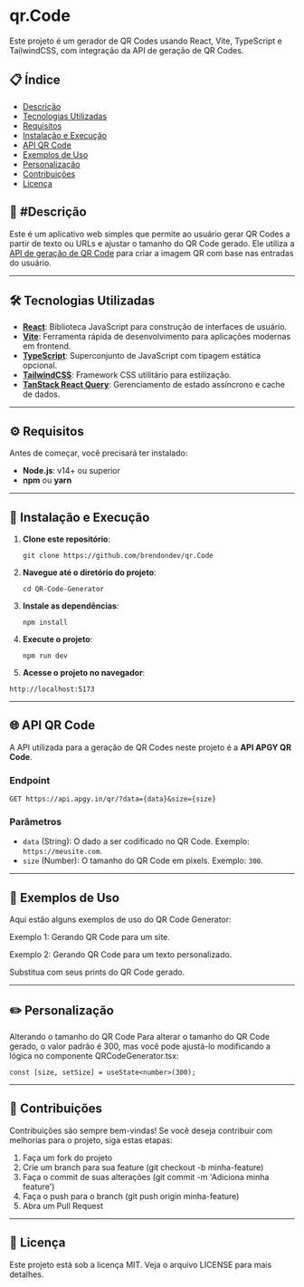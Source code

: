 # qr.Code

Este projeto é um gerador de QR Codes usando React, Vite, TypeScript e TailwindCSS, com integração da API de geração de QR Codes.

## 📋 Índice
- [Descrição](#-descrição)
- [Tecnologias Utilizadas](#-tecnologias-utilizadas)
- [Requisitos](#-requisitos)
- [Instalação e Execução](#instalação-e-execução)
- [API QR Code](#-api-qr-code)
- [Exemplos de Uso](#-exemplos-de-uso)
- [Personalização](#-personalização)
- [Contribuições](#-contribuições)
- [Licença](#-licença)

## 📝 #Descrição

Este é um aplicativo web simples que permite ao usuário gerar QR Codes a partir de texto ou URLs e ajustar o tamanho do QR Code gerado. Ele utiliza a [API de geração de QR Code](https://api.apgy.in/) para criar a imagem QR com base nas entradas do usuário.

---

## 🛠 Tecnologias Utilizadas

- **[React](https://reactjs.org/)**: Biblioteca JavaScript para construção de interfaces de usuário.
- **[Vite](https://vitejs.dev/)**: Ferramenta rápida de desenvolvimento para aplicações modernas em frontend.
- **[TypeScript](https://www.typescriptlang.org/)**: Superconjunto de JavaScript com tipagem estática opcional.
- **[TailwindCSS](https://tailwindcss.com/)**: Framework CSS utilitário para estilização.
- **[TanStack React Query](https://react-query.tanstack.com/)**: Gerenciamento de estado assíncrono e cache de dados.

---

## ⚙️ Requisitos

Antes de começar, você precisará ter instalado:

- **Node.js**: v14+ ou superior
- **npm** ou **yarn**

---

## 🚀 Instalação e Execução

1. **Clone este repositório**:

   ```git clone https://github.com/brendondev/qr.Code```

2. **Navegue até o diretório do projeto**:

   ```cd QR-Code-Generator```

3. **Instale as dependências**:

   ```npm install```

4. **Execute o projeto**:

   ```npm run dev```

5. **Acesse o projeto no navegador**:

  ```http://localhost:5173```

---

## 🌐 API QR Code

A API utilizada para a geração de QR Codes neste projeto é a **API APGY QR Code**.

### Endpoint

```GET https://api.apgy.in/qr/?data={data}&size={size}```

### Parâmetros

- `data` (String): O dado a ser codificado no QR Code. Exemplo: `https://meusite.com`.
- `size` (Number): O tamanho do QR Code em pixels. Exemplo: `300`.

---

## 📸 Exemplos de Uso

Aqui estão alguns exemplos de uso do QR Code Generator:

Exemplo 1: Gerando QR Code para um site.

Exemplo 2: Gerando QR Code para um texto personalizado.

Substitua com seus prints do QR Code gerado.

---

## ✏️ Personalização

Alterando o tamanho do QR Code
Para alterar o tamanho do QR Code gerado, o valor padrão é 300, mas você pode ajustá-lo modificando a lógica no componente QRCodeGenerator.tsx:

```const [size, setSize] = useState<number>(300);```

---

## 🤝 Contribuições

Contribuições são sempre bem-vindas! Se você deseja contribuir com melhorias para o projeto, siga estas etapas:

1. Faça um fork do projeto
2. Crie um branch para sua feature (git checkout -b minha-feature)
3. Faça o commit de suas alterações (git commit -m 'Adiciona minha feature')
4. Faça o push para o branch (git push origin minha-feature)
5. Abra um Pull Request

---

## 📝 Licença

Este projeto está sob a licença MIT. Veja o arquivo LICENSE para mais detalhes.
